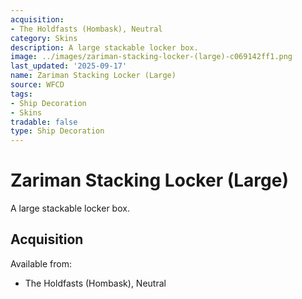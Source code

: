 ```yaml
---
acquisition:
- The Holdfasts (Hombask), Neutral
category: Skins
description: A large stackable locker box.
image: ../images/zariman-stacking-locker-(large)-c069142ff1.png
last_updated: '2025-09-17'
name: Zariman Stacking Locker (Large)
source: WFCD
tags:
- Ship Decoration
- Skins
tradable: false
type: Ship Decoration
---
```


# Zariman Stacking Locker (Large)

A large stackable locker box.

## Acquisition

Available from:
- The Holdfasts (Hombask), Neutral

